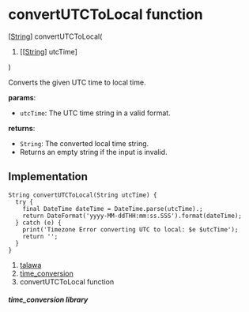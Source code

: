 
<div>

# convertUTCToLocal function

</div>


[[String](https://api.flutter.dev/flutter/dart-core/String-class.html)]
convertUTCToLocal(

1.  [[[String](https://api.flutter.dev/flutter/dart-core/String-class.html)]
    utcTime]

)



Converts the given UTC time to local time.

**params**:

-   `utcTime`: The UTC time string in a valid format.

**returns**:

-   `String`: The converted local time string.
-   Returns an empty string if the input is invalid.



## Implementation

``` language-dart
String convertUTCToLocal(String utcTime) {
  try {
    final DateTime dateTime = DateTime.parse(utcTime).;
    return DateFormat('yyyy-MM-ddTHH:mm:ss.SSS').format(dateTime);
  } catch (e) {
    print('Timezone Error converting UTC to local: $e $utcTime');
    return '';
  }
}
```







1.  [talawa](../index.html)
2.  [time_conversion](../utils_time_conversion/)
3.  convertUTCToLocal function

##### time_conversion library







